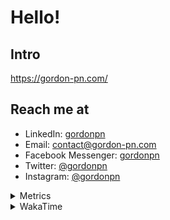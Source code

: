 # Hello!

## Intro

<https://gordon-pn.com/>

## Reach me at

- LinkedIn: [gordonpn](https://www.linkedin.com/in/gordonpn/)
- Email: [contact@gordon-pn.com](mailto:contact@gordon-pn.com)
- Facebook Messenger: [gordonpn](https://www.messenger.com/t/Gordonpn)
- Twitter: [@gordonpn](https://twitter.com/Gordonpn)
- Instagram: [@gordonpn](https://www.instagram.com/gordonpn/)

<details>
  <summary>Metrics</summary>

  <img align="center" src="https://github.com/gordonpn/gordonpn/blob/master/github-metrics.svg" alt="GitHub Metrics">

</details>

<details>
  <summary>WakaTime</summary>

  <!--START_SECTION:waka-->
📊 **This Week I Spent My Time On** 

```text
💬 Programming Languages: 
Other                    29 hrs 49 mins      █████████████████████████   98.11 % 
Java                     22 mins             ░░░░░░░░░░░░░░░░░░░░░░░░░   01.23 % 
Brazil Dependency Config 7 mins              ░░░░░░░░░░░░░░░░░░░░░░░░░   00.43 % 
XML                      1 min               ░░░░░░░░░░░░░░░░░░░░░░░░░   00.10 % 
Markdown                 0 secs              ░░░░░░░░░░░░░░░░░░░░░░░░░   00.04 % 

🔥 Editors: 
Chrome                   20 hrs 13 mins      █████████████████░░░░░░░░   66.53 % 
Slack                    4 hrs 5 mins        ███░░░░░░░░░░░░░░░░░░░░░░   13.45 % 
iTerm2                   2 hrs 18 mins       ██░░░░░░░░░░░░░░░░░░░░░░░   07.61 % 
Messages                 1 hr 22 mins        █░░░░░░░░░░░░░░░░░░░░░░░░   04.52 % 
IntelliJ IDEA            33 mins             ░░░░░░░░░░░░░░░░░░░░░░░░░   01.82 % 
```


 Last Updated on 05/06/2025 16:30:48 UTC
<!--END_SECTION:waka-->
</details>
